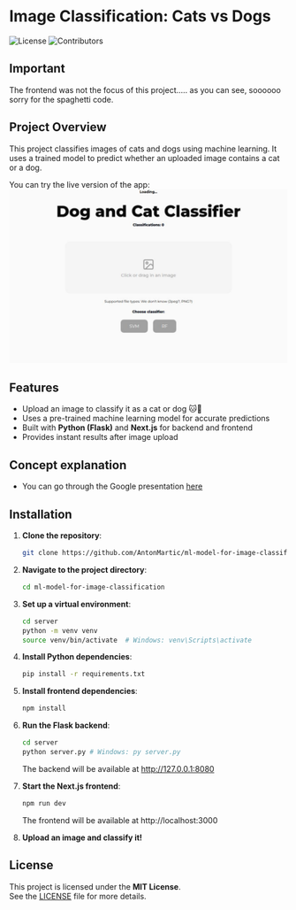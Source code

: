 # Image Classification: Cats vs Dogs

![License](https://img.shields.io/badge/license-MIT-blue)
![Contributors](https://img.shields.io/badge/contributors-3-orange)

## Important

The frontend was not the focus of this project..... as you can see, soooooo sorry for the spaghetti code.

## Project Overview

This project classifies images of cats and dogs using machine learning. It uses a trained model to predict whether an uploaded image contains a cat or a dog.

You can try the live version of the app:
[![Website Screenshot](readme-img/page.png)](https://tnm119-dog-cat-classifier.vercel.app/)

## Features

- Upload an image to classify it as a cat or dog 🐱🐶
- Uses a pre-trained machine learning model for accurate predictions
- Built with **Python (Flask)** and **Next.js** for backend and frontend
- Provides instant results after image upload

## Concept explanation

- You can go through the Google presentation [here](https://docs.google.com/presentation/d/1eR0hhPlOI0-lmUgL10Bwnllc52NzgC9QJZtCSwUivec/edit?usp=sharing)

## Installation

1. **Clone the repository**:

   ```bash
   git clone https://github.com/AntonMartic/ml-model-for-image-classification.git
   ```

2. **Navigate to the project directory**:

   ```bash
   cd ml-model-for-image-classification
   ```

3. **Set up a virtual environment**:

   ```bash
   cd server
   python -m venv venv
   source venv/bin/activate  # Windows: venv\Scripts\activate
   ```

4. **Install Python dependencies**:

   ```bash
   pip install -r requirements.txt
   ```

5. **Install frontend dependencies**:

   ```bash
   npm install
   ```

6. **Run the Flask backend**:

   ```bash
   cd server
   python server.py # Windows: py server.py
   ```

   The backend will be available at http://127.0.0.1:8080

7. **Start the Next.js frontend**:

   ```bash
   npm run dev
   ```

   The frontend will be available at http://localhost:3000

8. **Upload an image and classify it!**

## License

This project is licensed under the **MIT License**.  
See the [LICENSE](LICENSE) file for more details.
